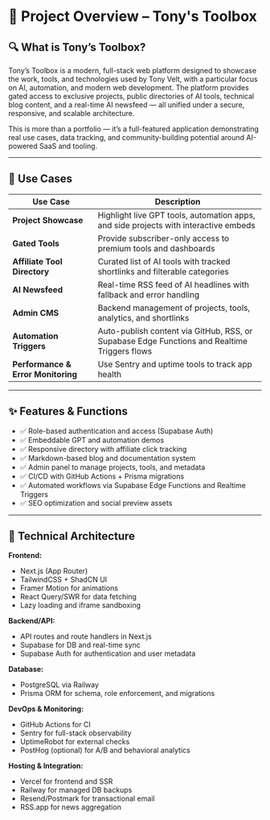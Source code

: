 # 📘 Project Overview – Tony's Toolbox

## 🔍 What is Tony’s Toolbox?

Tony’s Toolbox is a modern, full-stack web platform designed to showcase the work, tools, and technologies used by Tony Velt, with a particular focus on AI, automation, and modern web development. The platform provides gated access to exclusive projects, public directories of AI tools, technical blog content, and a real-time AI newsfeed — all unified under a secure, responsive, and scalable architecture.

This is more than a portfolio — it’s a full-featured application demonstrating real use cases, data tracking, and community-building potential around AI-powered SaaS and tooling.

---

## 🎯 Use Cases

| Use Case | Description |
|----------|-------------|
| **Project Showcase** | Highlight live GPT tools, automation apps, and side projects with interactive embeds |
| **Gated Tools** | Provide subscriber-only access to premium tools and dashboards |
| **Affiliate Tool Directory** | Curated list of AI tools with tracked shortlinks and filterable categories |
| **AI Newsfeed** | Real-time RSS feed of AI headlines with fallback and error handling |
| **Admin CMS** | Backend management of projects, tools, analytics, and shortlinks |
| **Automation Triggers** | Auto-publish content via GitHub, RSS, or Supabase Edge Functions and Realtime Triggers flows |
| **Performance & Error Monitoring** | Use Sentry and uptime tools to track app health |

---

## ✨ Features & Functions

- ✅ Role-based authentication and access (Supabase Auth)
- ✅ Embeddable GPT and automation demos
- ✅ Responsive directory with affiliate click tracking
- ✅ Markdown-based blog and documentation system
- ✅ Admin panel to manage projects, tools, and metadata
- ✅ CI/CD with GitHub Actions + Prisma migrations
- ✅ Automated workflows via Supabase Edge Functions and Realtime Triggers
- ✅ SEO optimization and social preview assets

---

## 🧩 Technical Architecture

**Frontend:**
- Next.js (App Router)
- TailwindCSS + ShadCN UI
- Framer Motion for animations
- React Query/SWR for data fetching
- Lazy loading and iframe sandboxing

**Backend/API:**
- API routes and route handlers in Next.js
- Supabase for DB and real-time sync
- Supabase Auth for authentication and user metadata

**Database:**
- PostgreSQL via Railway
- Prisma ORM for schema, role enforcement, and migrations

**DevOps & Monitoring:**
- GitHub Actions for CI
- Sentry for full-stack observability
- UptimeRobot for external checks
- PostHog (optional) for A/B and behavioral analytics

**Hosting & Integration:**
- Vercel for frontend and SSR
- Railway for managed DB backups
- Resend/Postmark for transactional email
- RSS.app for news aggregation
